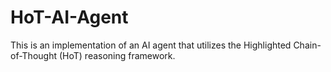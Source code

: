 # HoT-AI-Agent
This is an implementation of an AI agent that utilizes the Highlighted Chain-of-Thought (HoT) reasoning framework.
